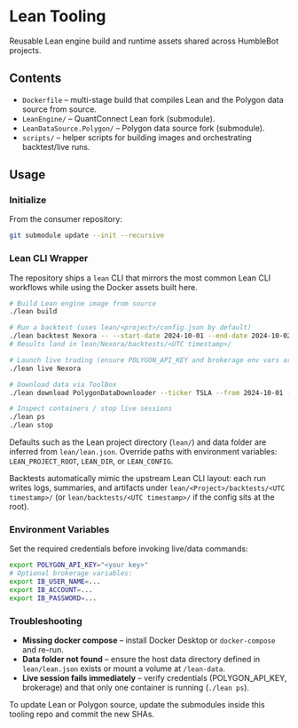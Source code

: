 # Lean Tooling

Reusable Lean engine build and runtime assets shared across HumbleBot projects.

## Contents
- `Dockerfile` – multi-stage build that compiles Lean and the Polygon data source from source.
- `LeanEngine/` – QuantConnect Lean fork (submodule).
- `LeanDataSource.Polygon/` – Polygon data source fork (submodule).
- `scripts/` – helper scripts for building images and orchestrating backtest/live runs.

## Usage

### Initialize
From the consumer repository:

```bash
git submodule update --init --recursive
```

### Lean CLI Wrapper

The repository ships a `lean` CLI that mirrors the most common Lean CLI workflows while using the Docker assets built here.

```bash
# Build Lean engine image from source
./lean build

# Run a backtest (uses lean/<project>/config.json by default)
./lean backtest Nexora -- --start-date 2024-10-01 --end-date 2024-10-02
# Results land in lean/Nexora/backtests/<UTC timestamp>/

# Launch live trading (ensure POLYGON_API_KEY and brokerage env vars are set)
./lean live Nexora

# Download data via ToolBox
./lean download PolygonDataDownloader --ticker TSLA --from 2024-10-01 --to 2024-10-02 --resolution Minute

# Inspect containers / stop live sessions
./lean ps
./lean stop
```

Defaults such as the Lean project directory (`lean/`) and data folder are inferred from `lean/lean.json`. Override paths with environment variables: `LEAN_PROJECT_ROOT`, `LEAN_DIR`, or `LEAN_CONFIG`.

Backtests automatically mimic the upstream Lean CLI layout: each run writes logs, summaries, and artifacts under `lean/<Project>/backtests/<UTC timestamp>/` (or `lean/backtests/<UTC timestamp>/` if the config sits at the root).

### Environment Variables

Set the required credentials before invoking live/data commands:

```bash
export POLYGON_API_KEY="<your key>"
# Optional brokerage variables:
export IB_USER_NAME=...
export IB_ACCOUNT=...
export IB_PASSWORD=...
```

### Troubleshooting

- **Missing docker compose** – install Docker Desktop or `docker-compose` and re-run.
- **Data folder not found** – ensure the host data directory defined in `lean/lean.json` exists or mount a volume at `/lean-data`.
- **Live session fails immediately** – verify credentials (POLYGON_API_KEY, brokerage) and that only one container is running (`./lean ps`).

To update Lean or Polygon source, update the submodules inside this tooling repo and commit the new SHAs.
